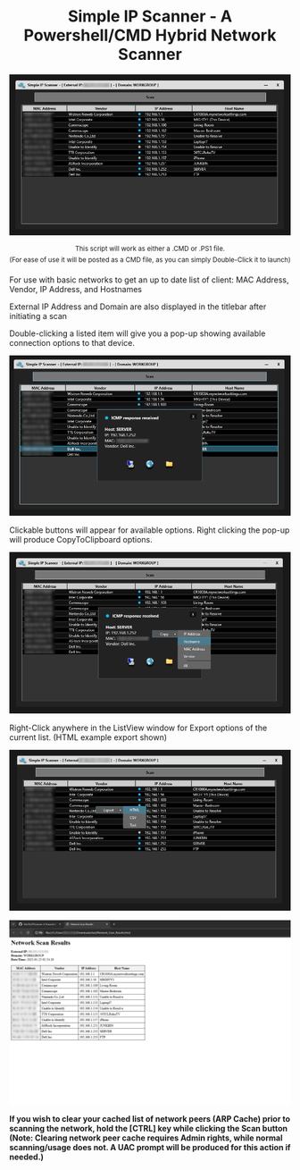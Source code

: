<h1 align="center">Simple IP Scanner - A Powershell/CMD Hybrid Network Scanner</h1>

<p align="center"><img src="https://github.com/illsk1lls/IPScanner/blob/main/.readme/IPScanner.png?raw=true"></p>

<p align="center"><sup align="center">This script will work as either a .CMD or .PS1 file.<br>
(For ease of use it will be posted as a CMD file, as you can simply Double-Click it to launch)</sup></p>

For use with basic networks to get an up to date list of client: MAC Address, Vendor, IP Address, and Hostnames<br>

External IP Address and Domain are also displayed in the titlebar after initiating a scan<br>

Double-clicking a listed item will give you a pop-up showing available connection options to that device.  

<p align="center"><img src="https://github.com/illsk1lls/IPScanner/blob/main/.readme/DoubleClickPopup.png?raw=true"></p>

Clickable buttons will appear for available options. Right clicking the pop-up will produce CopyToClipboard options.<br>

<p align="center"><img src="https://github.com/illsk1lls/IPScanner/blob/main/.readme/CopyItemToClip.png?raw=true"></p>

Right-Click anywhere in the ListView window for Export options of the current list. (HTML example export shown)

<p align="center"><img src="https://github.com/illsk1lls/IPScanner/blob/main/.readme/ContextMenuExport.png?raw=true"></p>

<p align="center"><img src="https://github.com/illsk1lls/IPScanner/blob/main/.readme/HTMLexample-export.png?raw=true"></p>

**If you wish to clear your cached list of network peers (ARP Cache) prior to scanning the network, hold the \[CTRL\] key while clicking the Scan button<br>**
**(Note: Clearing network peer cache requires Admin rights, while normal scanning/usage does not. A UAC prompt will be produced for this action if needed.)**